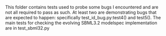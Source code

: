 This folder contains tests used to probe some bugs I encountered and are not all required to pass as such. At least two are demonstrating bugs that are expected to happen: specifically test_id_bug.py:test4() and test5(). The main tests for checking the evolving SBML3.2 modelspec implementation are in test_sbml32.py